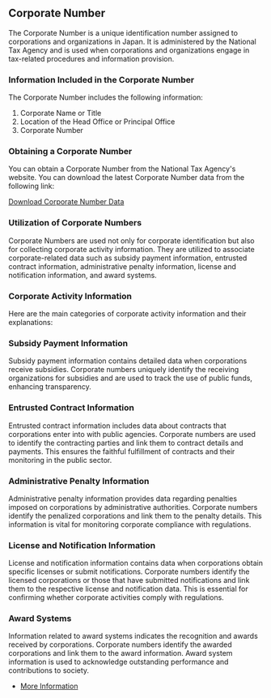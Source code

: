 ## Corporate Number

The Corporate Number is a unique identification number assigned to corporations and organizations in Japan. It is administered by the National Tax Agency and is used when corporations and organizations engage in tax-related procedures and information provision.

### Information Included in the Corporate Number

The Corporate Number includes the following information:

1. Corporate Name or Title
2. Location of the Head Office or Principal Office
3. Corporate Number

### Obtaining a Corporate Number

You can obtain a Corporate Number from the National Tax Agency's website. You can download the latest Corporate Number data from the following link:

[Download Corporate Number Data](https://www.houjin-bangou.nta.go.jp/download/zenken/#csv-unicode)

### Utilization of Corporate Numbers

Corporate Numbers are used not only for corporate identification but also for collecting corporate activity information. They are utilized to associate corporate-related data such as subsidy payment information, entrusted contract information, administrative penalty information, license and notification information, and award systems.

### Corporate Activity Information

Here are the main categories of corporate activity information and their explanations:

### Subsidy Payment Information

Subsidy payment information contains detailed data when corporations receive subsidies. Corporate numbers uniquely identify the receiving organizations for subsidies and are used to track the use of public funds, enhancing transparency.

### Entrusted Contract Information

Entrusted contract information includes data about contracts that corporations enter into with public agencies. Corporate numbers are used to identify the contracting parties and link them to contract details and payments. This ensures the faithful fulfillment of contracts and their monitoring in the public sector.

### Administrative Penalty Information

Administrative penalty information provides data regarding penalties imposed on corporations by administrative authorities. Corporate numbers identify the penalized corporations and link them to the penalty details. This information is vital for monitoring corporate compliance with regulations.

### License and Notification Information

License and notification information contains data when corporations obtain specific licenses or submit notifications. Corporate numbers identify the licensed corporations or those that have submitted notifications and link them to the respective license and notification data. This is essential for confirming whether corporate activities comply with regulations.

### Award Systems

Information related to award systems indicates the recognition and awards received by corporations. Corporate numbers identify the awarded corporations and link them to the award information. Award system information is used to acknowledge outstanding performance and contributions to society.

- [More Information](https://www.houjin-bangou.nta.go.jp/setsumei/)
